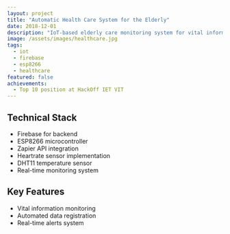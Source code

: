 ```yaml
---
layout: project
title: "Automatic Health Care System for the Elderly"
date: 2018-12-01
description: "IoT-based elderly care monitoring system for vital information tracking"
image: /assets/images/healthcare.jpg
tags:
  - iot
  - firebase
  - esp8266
  - healthcare
featured: false
achievements:
  - Top 10 position at HackOff IET VIT
---
```


## Technical Stack
- Firebase for backend
- ESP8266 microcontroller
- Zapier API integration
- Heartrate sensor implementation
- DHT11 temperature sensor
- Real-time monitoring system

## Key Features
- Vital information monitoring
- Automated data registration
- Real-time alerts system